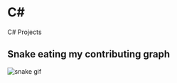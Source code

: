 # C#
C# Projects


## Snake eating my contributing graph
![snake gif](https://github.com/robinboot/C-Sharp-Projects/blob/output/github-contribution-grid-snake.gif)

